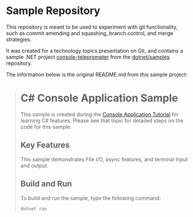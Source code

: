 # Sample Repository

This repository is meant to be used to experiment with git functionality, such as commit amending and squashing, branch control, and merge strategies.

It was created for a technology topics presentation on Git, and contains a sample .NET project [console-teleprompter](https://github.com/dotnet/samples/tree/main/csharp/getting-started/console-teleprompter) from the [dotnet/samples](https://github.com/dotnet/samples) repository.

The information below is the original README.md from this sample project:

> # C# Console Application Sample
> 
> This sample is created during the [Console Application Tutorial](https://docs.microsoft.com/dotnet/csharp/tutorials/console-teleprompter)
> for learning C# features. Please see that topic for detailed steps on the code
> for this sample.
> 
> ## Key Features
> 
> This sample demonstrates File I/O, async features, and terminal input and output.
> 
> ## Build and Run
> 
> To build and run the sample, type the following command:
> 
> `dotnet run`

